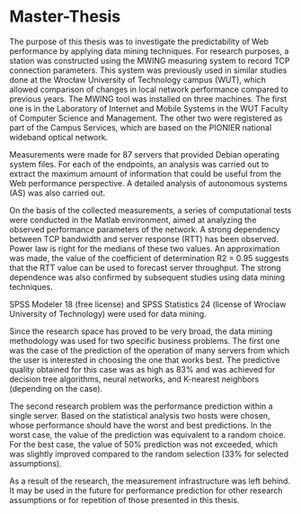 # Master-Thesis

The purpose of this thesis was to investigate the predictability of Web performance by applying data mining techniques. For research purposes, a station was constructed using the MWING measuring system to record TCP connection parameters. This system was previously used in similar studies done at the Wrocław University of Technology campus (WUT), which allowed comparison of changes in local network performance compared to previous years. The MWING tool was installed on three machines. The first one is in the Laboratory of Internet and Mobile Systems in the WUT Faculty of Computer Science and Management. The other two were registered as part of the Campus Services, which are based on the PIONIER national wideband optical network.

Measurements were made for 87 servers that provided Debian operating system files. For each of the endpoints, an analysis was carried out to extract the maximum amount of information that could be useful from the Web performance perspective. A detailed analysis of autonomous systems (AS) was also carried out.

On the basis of the collected measurements, a series of computational tests were conducted in the Matlab environment, aimed at analyzing the observed performance parameters of the network. A strong dependency between TCP bandwidth and server response (RTT) has been observed. Power law is right for the medians of these two values. An approximation was made, the value of the coefficient of determination R2 = 0.95 suggests that the RTT value can be used to forecast server throughput. The strong dependence was also confirmed by subsequent studies using data mining techniques.

SPSS Modeler 18 (free license) and SPSS Statistics 24 (license of Wroclaw University of Technology) were used for data mining.

Since the research space has proved to be very broad, the data mining methodology was used for two specific business problems. The first one was the case of the prediction of the operation of many servers from which the user is interested in choosing the one that works best. The predictive quality obtained for this case was as high as 83% and was achieved for decision tree algorithms, neural networks, and K-nearest neighbors (depending on the case).

The second research problem was the performance prediction within a single server. Based on the statistical analysis two hosts were chosen, whose performance should have the worst and best predictions. In the worst case, the value of the prediction was equivalent to a random choice. For the best case, the value of 50% prediction was not exceeded, which was slightly improved compared to the random selection (33% for selected assumptions).

As a result of the research, the measurement infrastructure was left behind. It may be used in the future for performance prediction for other research assumptions or for repetition of those presented in this thesis.
